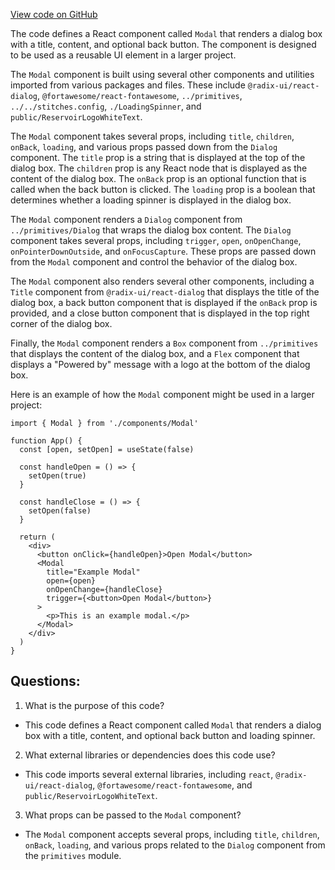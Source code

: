 [View code on GitHub](zoo-labs/zoo/blob/master/app/components/common/Modal.tsx)

The code defines a React component called `Modal` that renders a dialog box with a title, content, and optional back button. The component is designed to be used as a reusable UI element in a larger project. 

The `Modal` component is built using several other components and utilities imported from various packages and files. These include `@radix-ui/react-dialog`, `@fortawesome/react-fontawesome`, `../primitives`, `../../stitches.config`, `./LoadingSpinner`, and `public/ReservoirLogoWhiteText`. 

The `Modal` component takes several props, including `title`, `children`, `onBack`, `loading`, and various props passed down from the `Dialog` component. The `title` prop is a string that is displayed at the top of the dialog box. The `children` prop is any React node that is displayed as the content of the dialog box. The `onBack` prop is an optional function that is called when the back button is clicked. The `loading` prop is a boolean that determines whether a loading spinner is displayed in the dialog box. 

The `Modal` component renders a `Dialog` component from `../primitives/Dialog` that wraps the dialog box content. The `Dialog` component takes several props, including `trigger`, `open`, `onOpenChange`, `onPointerDownOutside`, and `onFocusCapture`. These props are passed down from the `Modal` component and control the behavior of the dialog box. 

The `Modal` component also renders several other components, including a `Title` component from `@radix-ui/react-dialog` that displays the title of the dialog box, a back button component that is displayed if the `onBack` prop is provided, and a close button component that is displayed in the top right corner of the dialog box. 

Finally, the `Modal` component renders a `Box` component from `../primitives` that displays the content of the dialog box, and a `Flex` component that displays a "Powered by" message with a logo at the bottom of the dialog box. 

Here is an example of how the `Modal` component might be used in a larger project:

```
import { Modal } from './components/Modal'

function App() {
  const [open, setOpen] = useState(false)

  const handleOpen = () => {
    setOpen(true)
  }

  const handleClose = () => {
    setOpen(false)
  }

  return (
    <div>
      <button onClick={handleOpen}>Open Modal</button>
      <Modal
        title="Example Modal"
        open={open}
        onOpenChange={handleClose}
        trigger={<button>Open Modal</button>}
      >
        <p>This is an example modal.</p>
      </Modal>
    </div>
  )
}
```
## Questions: 
 1. What is the purpose of this code?
- This code defines a React component called `Modal` that renders a dialog box with a title, content, and optional back button and loading spinner.

2. What external libraries or dependencies does this code use?
- This code imports several external libraries, including `react`, `@radix-ui/react-dialog`, `@fortawesome/react-fontawesome`, and `public/ReservoirLogoWhiteText`.

3. What props can be passed to the `Modal` component?
- The `Modal` component accepts several props, including `title`, `children`, `onBack`, `loading`, and various props related to the `Dialog` component from the `primitives` module.